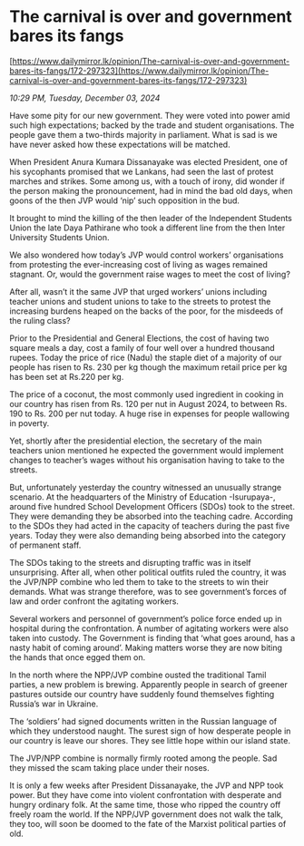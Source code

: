 # The carnival is over and government bares its fangs

[https://www.dailymirror.lk/opinion/The-carnival-is-over-and-government-bares-its-fangs/172-297323](https://www.dailymirror.lk/opinion/The-carnival-is-over-and-government-bares-its-fangs/172-297323)

*10:29 PM, Tuesday, December 03, 2024*

Have some pity for our new government. They were voted into power amid such high expectations; backed by the trade and student organisations. The people gave them a two-thirds majority in parliament. What is sad is we have never asked how these expectations will be matched.

When President Anura Kumara Dissanayake was elected President, one of his sycophants promised that we Lankans, had seen the last of protest marches and strikes. Some among us, with a touch of irony, did wonder if the person making the pronouncement, had in mind the bad old days, when goons of the then JVP would ‘nip’ such opposition in the bud.

It brought to mind the killing of the then leader of the Independent Students Union the late Daya Pathirane who took a different line from the then Inter University Students Union.

We also wondered how today’s JVP would control workers’ organisations from protesting the ever-increasing cost of living as wages remained stagnant. Or, would the government raise wages to meet the cost of living?

After all, wasn’t it the same JVP that urged workers’ unions including teacher unions and student unions to take to the streets to protest the increasing burdens heaped on the backs of the poor, for the misdeeds of the ruling class?

Prior to the Presidential and General Elections, the cost of having two square meals a day, cost a family of four well over a hundred thousand rupees. Today the price of rice (Nadu) the staple diet of a majority of our people has risen to Rs. 230 per kg though the maximum retail price per kg has been set at Rs.220 per kg.

The price of a coconut, the most commonly used ingredient in cooking in our country has risen from Rs. 120 per nut in August 2024, to between Rs. 190 to Rs. 200 per nut today. A huge rise in expenses for people wallowing in poverty.

Yet, shortly after the presidential election, the secretary of the main teachers union mentioned he expected the government would implement changes to teacher’s wages without his organisation having to take to the streets.

But, unfortunately yesterday the country witnessed an unusually strange scenario. At the headquarters of the Ministry of Education -Isurupaya-, around five hundred School Development Officers (SDOs) took to the street. They were demanding they be absorbed into the teaching cadre. According to the SDOs they had acted in the capacity of teachers during the past five years. Today they were also demanding being absorbed into the category of permanent staff.

The SDOs taking to the streets and disrupting traffic was in itself unsurprising. After all, when other political outfits ruled the country, it was the JVP/NPP combine who led them to take to the streets to win their demands. What was strange therefore, was to see government’s forces of law and order confront the agitating workers.

Several workers and personnel of government’s police force ended up in hospital during the confrontation. A number of agitating workers were also taken into custody. The Government is finding that ‘what goes around, has a nasty habit of coming around’. Making matters worse they are now biting the hands that once egged them on.

In the north where the NPP/JVP combine ousted the traditional Tamil parties, a new problem is brewing. Apparently people in search of greener pastures outside our country have suddenly found themselves fighting Russia’s war in Ukraine.

The ‘soldiers’ had signed documents written in the Russian language of which they understood naught. The surest sign of how desperate people in our country is leave our shores. They see little hope within our island state.

The JVP/NPP combine is normally firmly rooted among the people. Sad they missed the scam taking place under their noses.

It is only a few weeks after President Dissanayake, the JVP and NPP took power. But they have come into violent confrontation with desperate and hungry ordinary folk. At the same time, those who ripped the country off freely roam the world. If the NPP/JVP government does not walk the talk, they too, will soon be doomed to the fate of the Marxist political parties of old.

